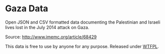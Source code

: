 Gaza Data
=========

Open JSON and CSV formatted data documenting the Palestinian and Israeli lives lost in the July 2014 attack on Gaza.

Source: http://www.imemc.org/article/68429

This data is free to use by anyone for any purpose. Released under [WTFPL](http://www.wtfpl.net/).
